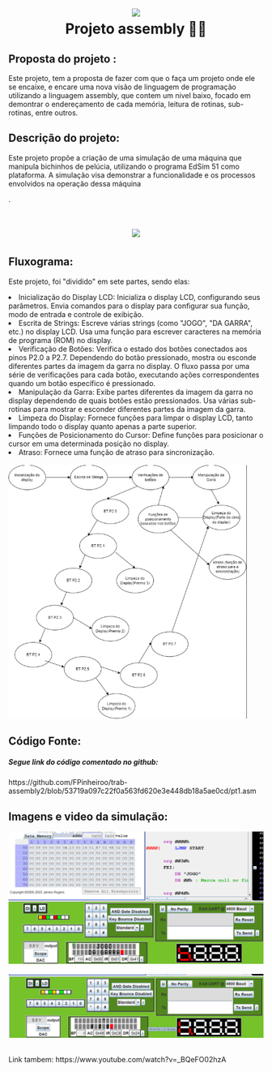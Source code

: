 
<h1 align="center">
    <img src="https://logowik.com/content/uploads/images/media-assembly7210.jpg" height ="200px"><br>
    Projeto assembly 👨‍💻​
</h1>
<h2>
    Proposta do projeto :
</h2>
<p>Este projeto, tem a proposta de fazer com que o faça um projeto onde ele se encaixe, e encare uma nova visão de linguagem de programação utilizando a linguagem assembly, que contem um nivel baixo, focado em demontrar o endereçamento de cada memória, leitura de rotinas, sub-rotinas, entre outros.</p>

<h2>
    Descrição do projeto:
</h2>
<p>Este projeto propõe a criação de uma simulação de uma máquina que manipula bichinhos de pelúcia, utilizando o programa EdSim 51 como plataforma. A simulação visa demonstrar a funcionalidade e os processos envolvidos na operação dessa máquina</p>.<h1 align="center">
<img src="https://segredosdomundo.r7.com/wp-content/uploads/2015/06/destaque25.jpg" height="200px" ></h1>

<h2>
    Fluxograma:
</h2>
<p>
    Este projeto, foi "dividido" em sete partes, sendo elas:
</p>
<li>
    Inicialização do Display LCD:
Inicializa o display LCD, configurando seus parâmetros.
Envia comandos para o display para configurar sua função, modo de entrada e controle de exibição.
</li>
<li>Escrita de Strings:
Escreve várias strings (como "JOGO", "DA GARRA", etc.) no display LCD.
Usa uma função para escrever caracteres na memória de programa (ROM) no display.</li>
<li>Verificação de Botões:
Verifica o estado dos botões conectados aos pinos P2.0 a P2.7.
Dependendo do botão pressionado, mostra ou esconde diferentes partes da imagem da garra no display.
O fluxo passa por uma série de verificações para cada botão, executando ações correspondentes quando um botão específico é pressionado.</li>
<li>Manipulação da Garra:
Exibe partes diferentes da imagem da garra no display dependendo de quais botões estão pressionados.
Usa várias sub-rotinas para mostrar e esconder diferentes partes da imagem da garra.</li>
<li>Limpeza do Display:
Fornece funções para limpar o display LCD, tanto limpando todo o display quanto apenas a parte superior.</li>
<li>Funções de Posicionamento do Cursor:
Define funções para posicionar o cursor em uma determinada posição no display.</li>
<li> Atraso:
Fornece uma função de atraso para sincronização.
</li><br>
<img src=".\imgs\Fluxograma.png" height="500px">

<h2>
    Código Fonte:
</h2>
<h5>Segue link do código comentado no github:</h5>
<p>https://github.com/FPinheiroo/trab-assembly2/blob/53719a097c22f0a563fd620e3e448db18a5ae0cd/pt1.asm</p>

<h2>
    Imagens e video da simulação:
</h2>
<img src =".\imgs\tela edsim 1.png"><br><br>
<img src=".\imgs\ed sim 2.png"><br><br>
<p>Link tambem: https://www.youtube.com/watch?v=_BQeFO02hzA</p>

